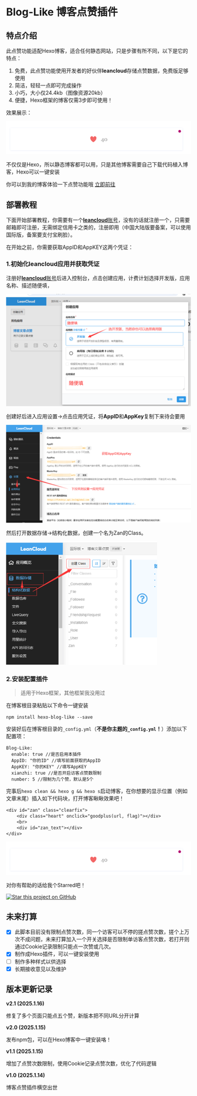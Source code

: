 # Blog-Like 博客点赞插件

## 特点介绍

此点赞功能适配Hexo博客，适合任何静态网站，只是步骤有所不同，以下是它的特点：

1. 免费，此点赞功能使用开发者的好伙伴**leancloud**存储点赞数据，免费版足够使用
2. 简洁，轻轻一点即可完成操作
3. 小巧，大小仅24.4kb（图像资源20kb）
4. 便捷，Hexo框架的博客仅需3步即可使用！

效果展示：

<img src="/images/效果展示.png" style="zoom:80%;" />

不仅仅是Hexo，所以静态博客都可以用，只是其他博客需要自己下载代码植入博客，Hexo可以一键安装

你可以到我的博客体验一下点赞功能哦 [立即前往](https://100713.xyz/%E7%BD%91%E7%AB%99%E7%BB%B4%E6%8A%A4/Hexo%E5%8D%9A%E5%AE%A2%E5%8A%A0%E5%85%A5%E7%82%B9%E8%B5%9E%E5%8A%9F%E8%83%BD) 

## 部署教程

下面开始部署教程，你需要有一个[**leancloud**账号](https://www.leancloud.com/)，没有的话就注册一个，只需要邮箱即可注册，无需绑定信用卡之类的，注册即用（中国大陆版要备案，可以使用国际版，备案要支付宝刷脸）。

在开始之前，你需要获取AppID和AppKEY这两个凭证：

### 1.初始化leancloud应用并获取凭证

注册好[**leancloud**账号](https://www.leancloud.com/)后进入控制台，点击创建应用，计费计划选择开发版，应用名称、描述随便填，

<img src="/images/创建应用.png" style="zoom:80%;" />

创建好后进入应用设置→点击应用凭证，将**AppID**和**AppKey**复制下来待会要用

<img src="/images/获取应用凭证.png" style="zoom:80%;" />

然后打开数据存储→结构化数据，创建一个名为Zan的Class。

<img src="/images/创建Class.png" style="zoom:70%;" />

### 2.安装配置插件

> 适用于Hexo框架，其他框架我没用过

在博客根目录粘贴以下命令一键安装

```
npm install hexo-blog-like --save
```

安装好后在博客根目录的`_config.yml`（**不是你主题的`_config.yml`！**）添加以下配置项：

```
Blog-Like:
  enable: true //是否启用本插件
  AppID: "你的ID" //填写前面获取的AppID
  AppKEY: "你的KEY" //填写AppKEY
  xianzhi: true //是否开启访客点赞数限制
  number: 5 //限制为几个赞，默认是5个
```

完事后`hexo clean && hexo g && hexo s`启动博客，在你想要的显示位置（例如文章末尾）插入如下代码块，打开博客瞅瞅效果吧！

```
<div id="zan" class="clearfix">
    <div class="heart" onclick="goodplus(url, flag)"></div>
    <br>
    <div id="zan_text"></div>
</div>
```

<img src="/images/效果展示.png" style="zoom:80%;" />

对你有帮助的话给我个Starred吧！

[![Star this project on GitHub](https://img.shields.io/github/stars/2010HCY/Blog-Like.svg?style=social)](https://github.com/2010HCY/Blog-Like)


## 未来打算

- [x] 此脚本目前没有限制点赞次数，同一个访客可以不停的搓点赞次数，搓个上万次不成问题，未来打算加入一个开关选择是否限制单访客点赞次数，若打开则通过Cookie记录限制只能点一次赞或几次。
- [x] 制作成Hexo插件，可以一键安装使用
- [ ] 制作多种样式以供选择
- [x] 长期接收意见以及维护

## 版本更新记录

**v2.1 (2025.1.16)**

修复了多个页面只能点五个赞，新版本把不同URL分开计算

**v2.0 (2025.1.15)**

发布npm包，可以在Hexo博客中一键安装咯！

**v1.1 (2025.1.15)**

增加了点赞次数限制，使用Cookie记录点赞次数，优化了代码逻辑

**v1.0 (2025.1.14)**

博客点赞插件横空出世 



